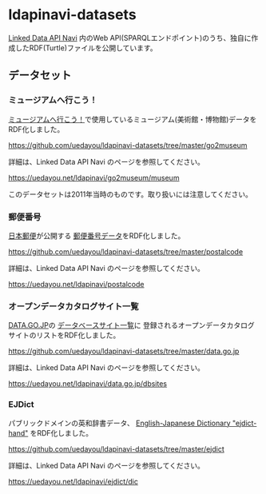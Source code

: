 # ldapinavi-datasets

[Linked Data API Navi](https://uedayou.net/ldapinavi/)
内のWeb API(SPARQLエンドポイント)のうち、独自に作成したRDF(Turtle)ファイルを公開しています。

## データセット

### ミュージアムへ行こう！

[ミュージアムへ行こう！](https://uedayou.net/go2museum/)で使用しているミュージアム(美術館・博物館)データをRDF化しました。

<https://github.com/uedayou/ldapinavi-datasets/tree/master/go2museum>

詳細は、Linked Data API Navi のページを参照してください。

<https://uedayou.net/ldapinavi/go2museum/museum>

このデータセットは2011年当時のものです。取り扱いには注意してください。

### 郵便番号

[日本郵便](https://www.post.japanpost.jp/)が公開する
[郵便番号データ](https://www.post.japanpost.jp/zipcode/download.html)をRDF化しました。

<https://github.com/uedayou/ldapinavi-datasets/tree/master/postalcode>

詳細は、Linked Data API Navi のページを参照してください。

<https://uedayou.net/ldapinavi/postalcode>

### オープンデータカタログサイト一覧 

[DATA.GO.JP](https://www.data.go.jp/)の
[データベースサイト一覧](https://www.data.go.jp/list-of-database/search-of-the-databases)に
登録されるオープンデータカタログサイトのリストをRDF化しました。

<https://github.com/uedayou/ldapinavi-datasets/tree/master/data.go.jp>

詳細は、Linked Data API Navi のページを参照してください。

<https://uedayou.net/ldapinavi/data.go.jp/dbsites>


### EJDict

パブリックドメインの英和辞書データ、
[English-Japanese Dictionary "ejdict-hand"](https://github.com/kujirahand/EJDict)
をRDF化しました。

<https://github.com/uedayou/ldapinavi-datasets/tree/master/ejdict>

詳細は、Linked Data API Navi のページを参照してください。

<https://uedayou.net/ldapinavi/ejdict/dic>
